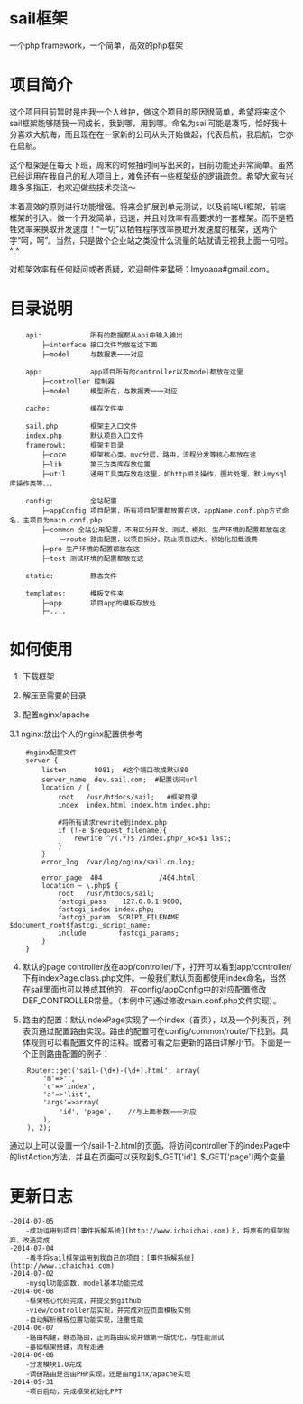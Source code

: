 sail框架
====

一个php framework，一个简单，高效的php框架


项目简介
====
这个项目目前暂时是由我一个人维护，做这个项目的原因很简单，希望将来这个sail框架能够随我一同成长，我到哪，用到哪。命名为sail可能是凑巧，恰好我十分喜欢大航海，而且现在在一家新的公司从头开始做起，代表启航，我启航，它亦在启航。

这个框架是在每天下班，周末的时候抽时间写出来的，目前功能还非常简单。虽然已经运用在我自己的私人项目上，难免还有一些框架级的逻辑疏忽。希望大家有兴趣多多指正，也欢迎做些技术交流～

本着高效的原则进行功能增强。将来会扩展到单元测试，以及前端UI框架，前端框架的引入。做一个开发简单，迅速，并且对效率有高要求的一套框架。而不是牺牲效率来换取开发速度！“一切”以牺牲程序效率换取开发速度的框架，送两个字“呵，呵”。当然，只是做个企业站之类没什么流量的站就请无视我上面一句啦。^_^

对框架效率有任何疑问或者质疑，欢迎邮件来猛砸：lmyoaoa#gmail.com。

目录说明
====
        api:            所有的数据都从api中输入输出
            ├─interface 接口文件均放在这下面
            ├─model     与数据表一一对应
            
        app:            app项目所有的controller以及model都放在这里
            ├─controller 控制器
            ├─model     模型所在，与数据表一一对应
            
        cache:          缓存文件夹

        sail.php        框架主入口文件
        index.php       默认项目入口文件
        framerowk:      框架主目录
            ├─core      框架核心类，mvc分层，路由，流程分发等核心都放在这
            ├─lib       第三方类库存放位置
            ├─util      通用工具类存放在这里，如http相关操作，图片处理，默认mysql库操作类等。。。

        config:         全站配置
            ├─appConfig 项目配置，所有项目配置都放置在这，appName.conf.php方式命名，主项目为main.conf.php
            ├─common 全站公用配置，不用区分开发、测试、模拟、生产环境的配置都放在这
                ├─route 路由配置，以项目拆分，防止项目过大，初始化加载浪费
            ├─pro 生产环境的配置都放在这
            ├─test 测试环境的配置都放在这

        static:         静态文件

        templates:      模板文件夹
            ├─app       项目app的模板存放处
            ├─....
        


如何使用
====
1. 下载框架

2. 解压至需要的目录

3. 配置nginx/apache

  3.1 nginx:放出个人的nginx配置供参考

        #nginx配置文件
        server {
            listen       8081;  #这个端口改成默认80
            server_name  dev.sail.com;  #配置访问url
            location / {
                root   /usr/htdocs/sail;   #框架目录
                index  index.html index.htm index.php;
          
                #将所有请求rewrite到index.php
                if (!-e $request_filename){
                    rewrite ^/(.*)$ /index.php?_ac=$1 last;
                }
            }
            error_log  /var/log/nginx/sail.cn.log;

            error_page  404              /404.html;
            location ~ \.php$ {
                root   /usr/htdocs/sail;
                fastcgi_pass    127.0.0.1:9000;
                fastcgi_index index.php;
                fastcgi_param  SCRIPT_FILENAME  $document_root$fastcgi_script_name;
                include        fastcgi_params;
            }
        }

4. 默认的page controller放在app/controller/下，打开可以看到app/controller/下有indexPage.class.php文件。一般我们默认页面都使用index命名，当然在sail里面也可以换成其他的，在config/appConfig中的对应配置修改DEF_CONTROLLER常量。（本例中可通过修改main.conf.php文件实现）。

5. 路由的配置：默认indexPage实现了一个index（首页），以及一个列表页，列表页通过配置路由实现。路由的配置可在config/common/route/下找到。具体规则可以看配置文件的注释。或者可看之后更新的路由详解小节。下面是一个正则路由配置的例子：

        Router::get('sail-(\d+)-(\d+).html', array(
            'm'=>'',
            'c'=>'index',
            'a'=>'list',
            'args'=>array(
                'id', 'page',    //与上面参数一一对应
            ),
        ), 2);
通过以上可以设置一个/sail-1-2.html的页面，将访问controller下的indexPage中的listAction方法，并且在页面可以获取到$_GET['id'], $_GET['page']两个变量


更新日志
====
    -2014-07-05
        -成功运用到项目[事件拆解系统](http://www.ichaichai.com)上，将原有的框架抛弃，改造完成
    -2014-07-04
        -着手将sail框架运用到我自己的项目：[事件拆解系统](http://www.ichaichai.com)
    -2014-07-02
        -mysql功能函数，model基本功能完成
    -2014-06-08
        -框架核心代码完成，并提交到github
        -view/controller层实现，并完成对应页面模板实例
        -自动解析模板位置功能实现，注重性能
    -2014-06-07
        -路由构建，静态路由，正则路由实现并做第一版优化，与性能测试
        -基础框架搭建，流程走通
    -2014-06-06
        -分发模块1.0完成
        -调研路由是否由PHP实现，还是由nginx/apache实现
    -2014-05-31
        -项目启动，完成框架初始化PPT
